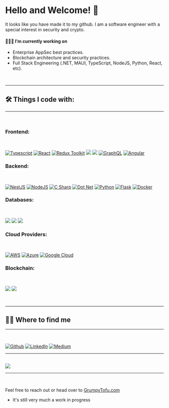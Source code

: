 # Hello and Welcome! 👋

It looks like you have made it to my github. I am a software engineer with a special interest in security and crypto.

#### 👨🏻‍💻  I’m currently working on

- Enterprise AppSec best practices.
- Blockchain architecture and security practices.
- Full Stack Engineering (.NET, MAUI, TypeScript, NodeJS, Python, React, etc).

<br />

---
## 🛠 Things I code with:

<!-- <img src="https://github-readme-stats.vercel.app/api/top-langs/?username=grumpyTofu&theme=blue-green" /> -->

<!-- ultimate readme theming guide: https://dev.to/envoy_/150-badges-for-github-pnk -->
<!-- icon api provider: https://shields.io/ -->
<!-- icon ref: https://simpleicons.org/ -->

--- 
<br />

### Frontend:
<br />

<a target="_blank" rel="noopener noreferrer" href="https://www.typescriptlang.org/"><img alt="Typescript" src="https://img.shields.io/badge/TypeScript-007FFF?style=for-the-badge&logo=typescript&logoColor=white"></a>
<a target="_blank" rel="noopener noreferrer" href="https://reactjs.org/"><img alt="React" src="https://img.shields.io/badge/React-20232A?style=for-the-badge&logo=react&logoColor=61DAFB" /></a>
<a target="_blank" rel="noopener noreferrer" href="https://redux-toolkit.js.org/"><img alt="Redux Toolkit" src="https://img.shields.io/badge/Redux_Toolkit-593D88?style=for-the-badge&logo=redux&logoColor=white" /></a>
<a target="_blank" rel="noopener noreferrer" href="https://mui.com/"><img src="https://img.shields.io/badge/MUI-0081CB?style=for-the-badge&logo=MUI&logoColor=white" /></a>
<a target="_blank" rel="noopener noreferrer" href="https://nextjs.org/"><img src="https://img.shields.io/badge/next.js-010514?style=for-the-badge&logo=next.js&logoColor=white" /></a>
<a target="_blank" rel="noopener noreferrer" href="https://graphql.org/"><img alt="GraphQL" src="https://img.shields.io/badge/-GraphQL-E10098?style=for-the-badge&amp;logo=graphql&amp;logoColor=white" /></a>
<a target="_blank" rel="noopener noreferrer" href="https://angular.io/"><img alt="Angular" src="https://img.shields.io/badge/Angular-DD0031?style=for-the-badge&logo=angular&logoColor=white" /></a>

### Backend:
<br />

<a target="_blank" rel="noopener noreferrer" href="https://nestjs.com/"><img alt="NestJS" src="https://img.shields.io/badge/nestjs-E0234D?style=for-the-badge&logo=nestjs&logoColor=white" /></a>
<a target="_blank" rel="noopener noreferrer" href="https://nodejs.org/en/"><img alt="NodeJS" src="https://img.shields.io/badge/Node.js-43853D?style=for-the-badge&logo=node.js&logoColor=white" /></a>
<a target="_blank" rel="noopener noreferrer" href="https://docs.microsoft.com/en-us/dotnet/csharp/"><img alt="C Sharp" src="https://img.shields.io/badge/C%23-239120?style=for-the-badge&logo=c-sharp&logoColor=white" /></a>
<a target="_blank" rel="noopener noreferrer" href="https://docs.microsoft.com/en-us/aspnet/core/"><img alt="Dot Net" src="https://img.shields.io/badge/.NET-5C2D91?style=for-the-badge&logo=.net&logoColor=white" /></a>
<a target="_blank" rel="noopener noreferrer" href="https://www.python.org/"><img alt="Python" src="https://img.shields.io/badge/Python-14354C?style=for-the-badge&logo=python&logoColor=white"></a>
<a target="_blank" rel="noopener noreferrer" href="https://flask.palletsprojects.com/"><img alt="Flask" src="https://img.shields.io/badge/Flask-000000?style=for-the-badge&logo=flask&logoColor=white"></a>
<a target="_blank" rel="noopener noreferrer" href="https://www.docker.com/"><img alt="Docker" src="https://img.shields.io/badge/-Docker-46a2f1?style=for-the-badge&amp;logo=docker&amp;logoColor=white" style="max-width:100%;"></a>

### Databases:
<br />

<a target="_blank" rel="noopener noreferrer" href="https://www.mongodb.com/"><img src="https://img.shields.io/badge/mongodb-00674A?style=for-the-badge&logo=mongodb&logoColor=white" /></a>
<a target="_blank" rel="noopener noreferrer" href="https://www.postgresql.org/"><img src="https://img.shields.io/badge/PostgreSQL-316192?style=for-the-badge&logo=postgresql&logoColor=white" /></a>
<span><img src="https://img.shields.io/badge/Microsoft%20SQL%20Server-CC2927?style=for-the-badge&logo=MicrosoftSQLServer&logoColor=white" /></span>

### Cloud Providers:
<br />

<a target="_blank" rel="noopener noreferrer" href="https://aws.amazon.com"><img alt="AWS" src="https://img.shields.io/badge/AWS-232F3E?style=for-the-badge&logo=amazonaws&logoColor=white"/></a>
<a target="_blank" rel="noopener noreferrer" href="https://azure.microsoft.com/en-us/"><img alt="Azure" src="https://img.shields.io/badge/Microsoft_Azure-0089D6?style=for-the-badge&logo=microsoft-azure&logoColor=white"/></a>
<a target="_blank" rel="noopener noreferrer" href="https://cloud.google.com/gcp"><img alt="Google Cloud" src="https://img.shields.io/badge/Microsoft_Azure-4285F4?style=for-the-badge&logo=google-cloud&logoColor=white"/></a>

### Blockchain:
<br />

<a target="_blank" rel="noopener noreferrer" href="https://docs.soliditylang.org/"><img src="https://img.shields.io/badge/Solidity-363636?style=for-the-badge&logo=Solidity&logoColor=white" /></a>
<span><img src="https://img.shields.io/badge/Ethereum-3C3C3D?style=for-the-badge&logo=Ethereum&logoColor=white" /></span>

<br/>

---
## 🤝🏻 Where to find me
---
<br/>

<p>
  <a href="https://github.com/grumpyTofu"><img alt="Github" src="https://img.shields.io/badge/GitHub-%2312100E.svg?&amp;style=for-the-badge&amp;logo=Github&amp;logoColor=white" style="max-width:100%;"></a>
  <a href="https://www.linkedin.com/in/austin-felix-140a587b/" rel="nofollow"><img alt="LinkedIn" src="https://img.shields.io/badge/linkedin-%230077B5.svg?&amp;style=for-the-badge&amp;logo=linkedin&amp;logoColor=white" style="max-width:100%;"></a> 
  <a href="https://medium.com/@grumpyTofu" rel="nofollow"><img alt="Medium" src="https://img.shields.io/badge/medium-%2312100E.svg?&amp;style=for-the-badge&amp;logo=medium&amp;logoColor=white" style="max-width:100%;"></a>
</p>

---

<br/>

<img src="https://github-readme-stats.vercel.app/api?username=grumpyTofu&theme=blue-green" />

<br/>

---

<br/>

Feel free to reach out or head over to [GrumpyTofu.com](https://grumpytofu.com)
  - It's still very much a work in progress
